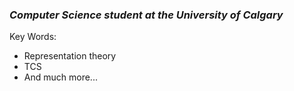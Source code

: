 ### ***Computer Science student at the University of Calgary*** 

Key Words:
* Representation theory
* TCS
* And much more...